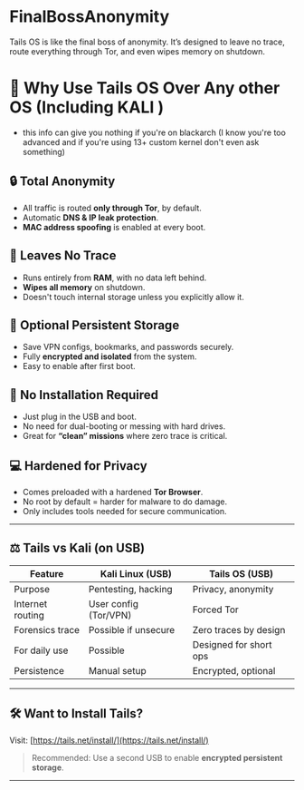 # FinalBossAnonymity
Tails OS is like the final boss of anonymity. It’s designed to leave no trace, route everything through Tor, and even wipes memory on shutdown.
# 🧊 Why Use Tails OS Over Any other OS (Including KALI ) 
 - this info can give you nothing if you're on blackarch (I know you're too advanced and if you're using 13+ custom kernel don't even ask something)

## 🔒 Total Anonymity
- All traffic is routed **only through Tor**, by default.
- Automatic **DNS & IP leak protection**.
- **MAC address spoofing** is enabled at every boot.

## 🧹 Leaves No Trace
- Runs entirely from **RAM**, with no data left behind.
- **Wipes all memory** on shutdown.
- Doesn't touch internal storage unless you explicitly allow it.

## 🔐 Optional Persistent Storage
- Save VPN configs, bookmarks, and passwords securely.
- Fully **encrypted and isolated** from the system.
- Easy to enable after first boot.

## 🧭 No Installation Required
- Just plug in the USB and boot.
- No need for dual-booting or messing with hard drives.
- Great for **“clean” missions** where zero trace is critical.

## 💻 Hardened for Privacy
- Comes preloaded with a hardened **Tor Browser**.
- No root by default = harder for malware to do damage.
- Only includes tools needed for secure communication.

---

## ⚖️ Tails vs Kali (on USB)

| Feature               | Kali Linux (USB)      | Tails OS (USB)         |
|-----------------------|-----------------------|------------------------|
| Purpose               | Pentesting, hacking   | Privacy, anonymity     |
| Internet routing      | User config (Tor/VPN) | Forced Tor             |
| Forensics trace       | Possible if unsecure  | Zero traces by design  |
| For daily use         | Possible              | Designed for short ops |
| Persistence           | Manual setup          | Encrypted, optional    |

---

## 🛠 Want to Install Tails?

Visit: [https://tails.net/install/](https://tails.net/install/)

> Recommended: Use a second USB to enable **encrypted persistent storage**.

---

